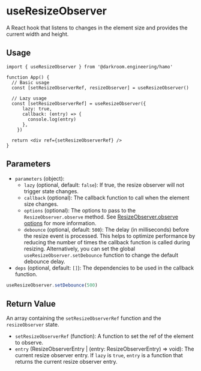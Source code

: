 # useResizeObserver

A React hook that listens to changes in the element size and provides the current width and height.

## Usage

```tsx
import { useResizeObserver } from '@darkroom.engineering/hamo'

function App() {
  // Basic usage
  const [setResizeObserverRef, resizeObserver] = useResizeObserver()

  // Lazy usage
  const [setResizeObserverRef] = useResizeObserver({ 
      lazy: true,
      callback: (entry) => {
        console.log(entry)
      },
    })

  return <div ref={setResizeObserverRef} />
}
```

## Parameters

- `parameters` (object):
  - `lazy` (optional, default: `false`): If true, the resize observer will not trigger state changes.
  - `callback` (optional): The callback function to call when the element size changes.
  - `options` (optional): The options to pass to the `ResizeObserver.observe` method. See [ResizeObserver.observe options](https://developer.mozilla.org/en-US/docs/Web/API/ResizeObserver/observe#options) for more information.
  - `debounce` (optional, default: `500`): The delay (in milliseconds) before the resize event is processed. This helps to optimize performance by reducing the number of times the callback function is called during resizing. Alternatively, you can set the global `useResizeObserver.setDebounce` function to change the default debounce delay.
- `deps` (optional, default: `[]`): The dependencies to be used in the callback function.

```jsx
useResizeObserver.setDebounce(500)
```

## Return Value

An array containing the `setResizeObserverRef` function and the `resizeObserver` state.

- `setResizeObserverRef` (function): A function to set the ref of the element to observe.
- `entry` (ResizeObserverEntry | (entry: ResizeObserverEntry) => void): The current resize observer entry. If `lazy` is `true`, `entry` is a function that returns the current resize observer entry.

